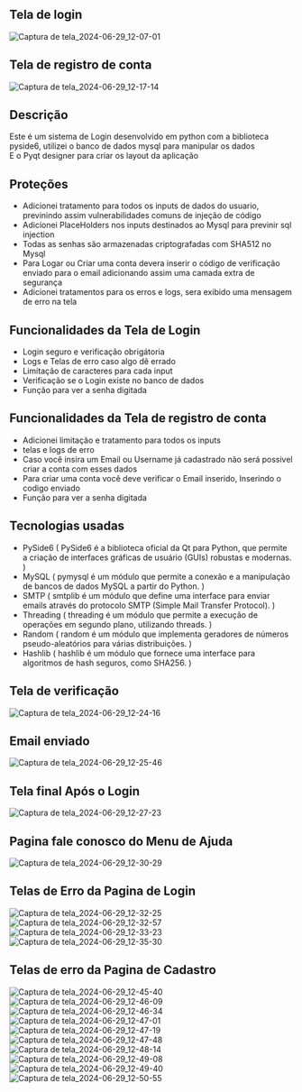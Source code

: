 
## Tela de login 
![Captura de tela_2024-06-29_12-07-01](https://github.com/Brayandev0/Pagina-de-logins-criptografados/assets/84828739/b97b589b-f468-4a99-98ce-e10d62305e9d)

## Tela de registro de conta 
![Captura de tela_2024-06-29_12-17-14](https://github.com/Brayandev0/Pagina-de-logins-criptografados/assets/84828739/b99236a0-43ae-468b-9650-9686dd059c24)

## Descrição
Este é um sistema de Login desenvolvido em python com a biblioteca pyside6, utilizei o banco de dados mysql para manipular os dados  
E o Pyqt designer para criar os layout da aplicação 

## Proteções

- Adicionei tratamento para todos os inputs de dados do usuario, previnindo assim vulnerabilidades comuns de injeção de código
- Adicionei PlaceHolders nos inputs destinados ao Mysql para previnir sql injection
- Todas as senhas são armazenadas criptografadas com SHA512 no Mysql
- Para Logar ou Criar uma conta devera inserir o código de verificação enviado para o email adicionando assim uma camada extra de segurança
- Adicionei tratamentos para os erros e logs, sera exibido uma mensagem de erro na tela

## Funcionalidades da Tela de Login 
- Login seguro e verificação obrigátoria 
- Logs e Telas de erro caso algo dê errado
- Limitação de caracteres para cada input
- Verificação se o Login existe no banco de dados
- Função para ver a senha digitada
  
## Funcionalidades da Tela de registro de conta 
- Adicionei limitação e tratamento para todos os inputs
- telas e logs de erro
- Caso você insira um Email ou Username já cadastrado não será possivel criar a conta com esses dados
- Para criar uma conta você deve verificar o Email inserido, Inserindo o codigo enviado
- Função para ver a senha digitada
  
## Tecnologias usadas
- PySide6 ( PySide6 é a biblioteca oficial da Qt para Python, que permite a criação de interfaces gráficas de usuário (GUIs) robustas e modernas. )
- MySQL ( pymysql é um módulo que permite a conexão e a manipulação de bancos de dados MySQL a partir do Python. )
- SMTP ( smtplib é um módulo que define uma interface para enviar emails através do protocolo SMTP (Simple Mail Transfer Protocol). )
- Threading ( threading é um módulo que permite a execução de operações em segundo plano, utilizando threads. )
- Random ( random é um módulo que implementa geradores de números pseudo-aleatórios para várias distribuições. )
- Hashlib ( hashlib é um módulo que fornece uma interface para algoritmos de hash seguros, como SHA256. )
  
## Tela de verificação 
![Captura de tela_2024-06-29_12-24-16](https://github.com/Brayandev0/Pagina-de-logins-criptografados/assets/84828739/3424caed-831a-41f9-8ddc-55ee832e44ea)

## Email enviado 
![Captura de tela_2024-06-29_12-25-46](https://github.com/Brayandev0/Pagina-de-logins-criptografados/assets/84828739/375276e3-841e-442e-8fd7-bf22906a2b80)

## Tela final Após o Login 
![Captura de tela_2024-06-29_12-27-23](https://github.com/Brayandev0/Pagina-de-logins-criptografados/assets/84828739/a0b26ac1-1319-470c-a8a9-f136f031d024)

## Pagina fale conosco do Menu de Ajuda
![Captura de tela_2024-06-29_12-30-29](https://github.com/Brayandev0/Pagina-de-logins-criptografados/assets/84828739/b722df86-d9eb-430a-94d2-7083fb209770)

## Telas de Erro da Pagina de Login 
![Captura de tela_2024-06-29_12-32-25](https://github.com/Brayandev0/Pagina-de-logins-criptografados/assets/84828739/0aa72b7d-595f-42df-a0e8-46410b1b982b)
![Captura de tela_2024-06-29_12-32-57](https://github.com/Brayandev0/Pagina-de-logins-criptografados/assets/84828739/79aabbc4-abbe-47ce-9195-db2a58d4e9da)
![Captura de tela_2024-06-29_12-33-23](https://github.com/Brayandev0/Pagina-de-logins-criptografados/assets/84828739/f81db7d7-b60d-4c39-b628-243ef4566abc)
![Captura de tela_2024-06-29_12-35-30](https://github.com/Brayandev0/Pagina-de-logins-criptografados/assets/84828739/eece4de7-f6a1-4f58-9158-b78655d8801e)

## Telas de erro da Pagina de Cadastro
![Captura de tela_2024-06-29_12-45-40](https://github.com/Brayandev0/Pagina-de-logins-criptografados/assets/84828739/03f422d2-ebce-45fc-8813-dff96d4c32ae)
![Captura de tela_2024-06-29_12-46-09](https://github.com/Brayandev0/Pagina-de-logins-criptografados/assets/84828739/02941ecc-eb02-4453-94d5-3b9bcd4e3cee)
![Captura de tela_2024-06-29_12-46-34](https://github.com/Brayandev0/Pagina-de-logins-criptografados/assets/84828739/0fbf1123-2549-44f5-a4f0-93d5c7d29269)
![Captura de tela_2024-06-29_12-47-01](https://github.com/Brayandev0/Pagina-de-logins-criptografados/assets/84828739/b842d742-62d3-4f1c-87ba-180bb061a6c1)
![Captura de tela_2024-06-29_12-47-19](https://github.com/Brayandev0/Pagina-de-logins-criptografados/assets/84828739/4ee94f34-65f5-490e-9241-4da721ece320)
![Captura de tela_2024-06-29_12-47-48](https://github.com/Brayandev0/Pagina-de-logins-criptografados/assets/84828739/95e42636-bb81-44e7-8afd-1817f22015b9)
![Captura de tela_2024-06-29_12-48-14](https://github.com/Brayandev0/Pagina-de-logins-criptografados/assets/84828739/f5070aa5-78b9-4d5c-ab79-c10e4ab6fc8d)
![Captura de tela_2024-06-29_12-49-08](https://github.com/Brayandev0/Pagina-de-logins-criptografados/assets/84828739/ee2a3fee-d78f-435f-a27a-0716f76bec46)
![Captura de tela_2024-06-29_12-49-40](https://github.com/Brayandev0/Pagina-de-logins-criptografados/assets/84828739/d70dad7a-4aa3-4b28-961c-0cb17a283077)
![Captura de tela_2024-06-29_12-50-55](https://github.com/Brayandev0/Pagina-de-logins-criptografados/assets/84828739/7419330a-88ec-47ab-bd3d-3088722b8dcb)
